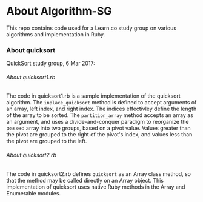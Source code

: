 # About Algorithm-SG
This repo contains code used for a Learn.co study group on various algorithms and implementation in Ruby.

### About quicksort
QuickSort study group, 6 Mar 2017:

###### About quicksort1.rb
The code in quicksort1.rb is a sample implementation of the quicksort algorithm.  The `inplace_quicksort` method is defined to accept arguments of an array, left index, and right index.  The indices effectivley define the length of the array to be sorted.  The `partition_array` method accepts an array as an argument, and uses a divide-and-conquer paradigm to reorganize the passed array into two groups, based on a pivot value.  Values greater than the pivot are grouped to the right of the pivot's index, and values less than the pivot are grouped to the left.

###### About quicksort2.rb
The code in quicksort2.rb defines `quicksort` as an Array class method, so that the method may be called directly on an Array object.  This implementation of quicksort uses native Ruby methods in the Array and Enumerable modules.
